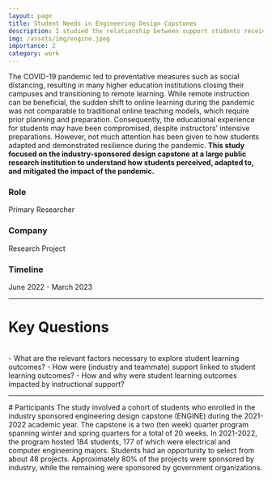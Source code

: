 ```yaml
---
layout: page
title: Student Needs in Engineering Design Capstones
description: I studied the relationship between support students received from their teammates and industry mentors and learning outcomes in design capstones.
img: /assets/img/engine.jpeg
importance: 2
category: work
---
```


The COVID-19 pandemic led to preventative measures such as social distancing, resulting in many higher education institutions closing their campuses and transitioning to remote learning. While remote instruction can be beneficial, the sudden shift to online learning during the pandemic was not comparable to traditional online teaching models, which require prior planning and preparation. Consequently, the educational experience for students may have been compromised, despite instructors' intensive preparations. However, not much attention has been given to how students adapted and demonstrated resilience during the pandemic. **This study focused on the industry-sponsored design capstone at a large public research institution to understand how students perceived, adapted to, and mitigated the impact of the pandemic.**

 <div class="row">
                <div class="col-3">
                  <h3 class="fact-title">Role</h3>
                  <p class="fact-fact">Primary Researcher</p>
                </div>
                <div class="col-3">
                  <h3 class="fact-title">Company</h3>
                  <p class="fact-fact">Research Project</p>
                </div>
                <div class="col-3">
                  <h3 class="fact-title">Timeline</h3>
                  <p class="fact-fact">June 2022 - March 2023</p>
                </div>
              </div>
<hr>

# Key Questions
<br>
- What are the relevant factors necessary to explore student learning outcomes?
- How were (industry and teammate) support linked to student learning outcomes?
- How and why were student learning outcomes impacted by instructional support?
<hr>
# Participants
The study involved a cohort of students who enrolled in the industry sponsored engineering design capstone (ENGINE) during the 2021-2022 academic year. The capstone is a two (ten week) quarter program spanning winter and spring quarters for a total of 20 weeks. In 2021-2022, the program hosted 184 students, 177 of which were electrical and computer engineering majors. Students had an opportunity to select from about 48 projects. Approximately 80% of the projects were sponsored by industry, while the remaining were sponsored by government organizations.


